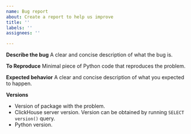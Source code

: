 ```yaml
---
name: Bug report
about: Create a report to help us improve
title: ''
labels: ''
assignees: ''

---
```


**Describe the bug**
A clear and concise description of what the bug is.

**To Reproduce**
Minimal piece of Python code that reproduces the problem.

**Expected behavior**
A clear and concise description of what you expected to happen.

**Versions**

- Version of package with the problem.
- ClickHouse server version. Version can be obtained by running `SELECT version()` query.
- Python version.
